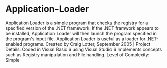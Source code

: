 Application-Loader
==================

 Application Loader is a simple program that checks the registry for a specified version of the .NET framework. If the .NET framwork appears to be installed, Application Loader will then launch the program specified in the program's input file. Application Loader is useful as a loader for .NET-enabled programs.  Created by Craig Lotter, September 2005 | Project Details:  Coded in Visual Basic 6 using Visual Studio 6 Implements concepts such as Registry manipulation and File handling. Level of Complexity: Simple
